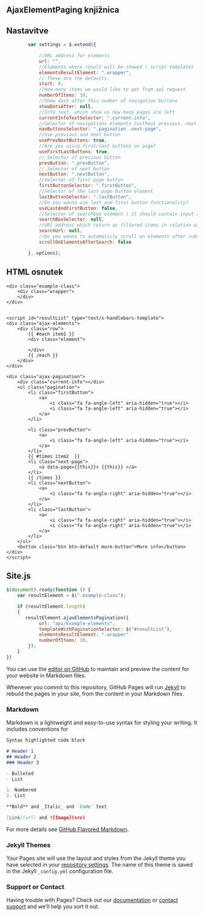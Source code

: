 ## AjaxElementPaging knjižnica

## Nastavitve

```javascript
        var settings = $.extend({

		    //URL address for elements
		    url: "",
            //Elements where result will be showed ( script template)
            elementsResultElement: ".wrapper",
            // These are the defaults.
            start: 0,
            //How many items we would like to get from api request
            numberOfItems: 10,
            //Show dost after this number of navigation buttons
            showDotsAfter: null,
            //Info text, which show us how many pages are left
            currentInfoTextSelector: ".current-info",
            //Selector of navigations elements (without previous, next ..., only numbers of pages )
            navButtonsSelector: ".pagination .next-page",
            //Use previous and next button
            usePrevNextButtons: true,
            //Are you using first/last buttons on page?
            useFirstLastButtons: true,
            // Selector of previous button
            prevButton: ".prevButton",
            // Selector of next button
            nextButton: ".nextButton",
            //Selector of first page button
            firstButtonSelector: ".firstButton",
            //Selector of the last page button element
            lastButtonSelector: ".lastButton",
            //Do you wanna use last and first button functionality?
            useLastAndFirstButton: false,
            //Selector of searchbox element ( it should contain input and span with icon)
            searchBoxSelector: null,
            //URl address which return as filtered items in relation with our query
            searchUrl: null,
            //Do you wanna to automaticly scroll on elements after submiting search string?
            scrollOnElementsAfterSearch: false

        }, options);
```


## HTML osnutek

```
<div class="example-class">
    <div class="wrapper">
    </div>
</div>


<script id="resultList" type="text/x-handlebars-template">
<div class="ajax-elements">
	<div class="row">
		{{ #each item1 }}
		<div class="element">
					
		</div>
		{{ /each }}
	</div>
</div>

<div class="ajax-pagination">
    <div class="current-info"></div>
    <ul class="pagination">
        <li class="firstButton">
            <a>
                <i class="fa fa-angle-left" aria-hidden="true"></i>
                <i class="fa fa-angle-left" aria-hidden="true"></i>
            </a>
        </li>

        <li class="prevButton">
            <a>
                <i class="fa fa-angle-left" aria-hidden="true"></i>
            </a>
        </li>
        {{ #times item2  }}
        <li class="next-page">
            <a data-page={{this}}> {{this}} </a>
        </li>
        {{ /times }}
        <li class="nextButton">
            <a>
                <i class="fa fa-angle-right" aria-hidden="true"></i>
            </a>
        </li>
        <li class="lastButton">
            <a>
                <i class="fa fa-angle-right" aria-hidden="true"></i>
                <i class="fa fa-angle-right" aria-hidden="true"></i>
            </a>
        </li>
    </ul>
    <button class="btn btn-default more-button">More info</button>
</div>
</script>

```




## Site.js 

```javascript
$(document).ready(function () {
	var resultElement = $(".example-class");

	if (resultElement.length)
    {
       resultElement.ajaxElementsPagination({
            url: "api/Example-elements",
            templateWithPaginationSelector: $("#resultList"),
            elementsResultElement: ".wrapper"
            numberOfItems: 10,
        });
    }
})

```



You can use the [editor on GitHub](https://github.com/bocman/ajaxElementsPaging/edit/master/index.md) to maintain and preview the content for your website in Markdown files.

Whenever you commit to this repository, GitHub Pages will run [Jekyll](https://jekyllrb.com/) to rebuild the pages in your site, from the content in your Markdown files.

### Markdown

Markdown is a lightweight and easy-to-use syntax for styling your writing. It includes conventions for

```markdown
Syntax highlighted code block

# Header 1
## Header 2
### Header 3

- Bulleted
- List

1. Numbered
2. List

**Bold** and _Italic_ and `Code` text

[Link](url) and ![Image](src)
```

For more details see [GitHub Flavored Markdown](https://guides.github.com/features/mastering-markdown/).

### Jekyll Themes

Your Pages site will use the layout and styles from the Jekyll theme you have selected in your [repository settings](https://github.com/bocman/ajaxElementsPaging/settings). The name of this theme is saved in the Jekyll `_config.yml` configuration file.

### Support or Contact

Having trouble with Pages? Check out our [documentation](https://help.github.com/categories/github-pages-basics/) or [contact support](https://github.com/contact) and we’ll help you sort it out.
